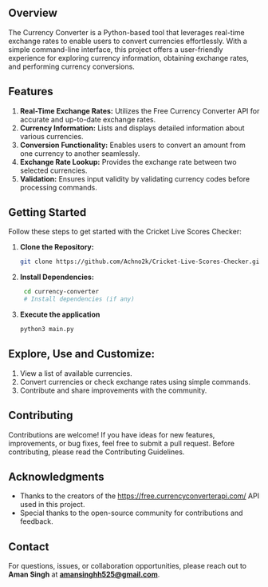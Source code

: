 ## Overview
The Currency Converter is a Python-based tool that leverages real-time exchange rates to enable users to convert currencies effortlessly. 
With a simple command-line interface, this project offers a user-friendly experience for exploring currency information, obtaining exchange rates, and performing currency conversions.

## Features
1. **Real-Time Exchange Rates:** Utilizes the Free Currency Converter API for accurate and up-to-date exchange rates.
2. **Currency Information:** Lists and displays detailed information about various currencies.
3. **Conversion Functionality:** Enables users to convert an amount from one currency to another seamlessly.
4. **Exchange Rate Lookup:** Provides the exchange rate between two selected currencies.
5. **Validation:** Ensures input validity by validating currency codes before processing commands.

 ## Getting Started

Follow these steps to get started with the Cricket Live Scores Checker:

1. **Clone the Repository:**
   ```bash
   git clone https://github.com/Achno2k/Cricket-Live-Scores-Checker.git

2. **Install Dependencies:**
   ```bash
    cd currency-converter
    # Install dependencies (if any)


4. **Execute the application**
    ```bash
    python3 main.py
    
## Explore, Use and Customize:

  1. View a list of available currencies.
  2. Convert currencies or check exchange rates using simple commands.
  3. Contribute and share improvements with the community.

## Contributing

Contributions are welcome! If you have ideas for new features, improvements, or bug fixes, feel free to submit a pull request. Before contributing, please read the Contributing Guidelines.

## Acknowledgments
- Thanks to the creators of the https://free.currencyconverterapi.com/ API used in this project.
- Special thanks to the open-source community for contributions and feedback.

## Contact
For questions, issues, or collaboration opportunities, please reach out to **Aman Singh** at **amansinghh525@gmail.com**.
